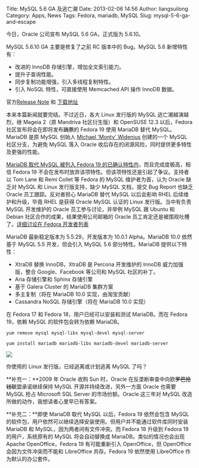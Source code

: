Title: MySQL 5.6 GA 及逃亡潮
Date: 2013-02-06 14:56
Author: liangsuilong
Category: Apps, News
Tags: Fedora, mariadb, MySQL
Slug: mysql-5-6-ga-and-escape

今日，Oracle 公司宣布 MySQL 5.6 GA，正式版为 5.6.10。

MySQL 5.6.10 GA 主要是修复了之前 RC 版本中的 Bug。MySQL 5.6 新增特性有：

-   改进的 InnoDB 存储引擎，增加全文索引能力。
-   提升子查询性能。
-   同步复制功能增强，引入多线程复制特性。
-   引入 NoSQL 特性，可直接使用 Memcached API 操作 InnoDB 数据。

官方[Release
Note](http://dev.mysql.com/doc/relnotes/mysql/5.6/en/index.html) 和 [下载地址](http://dev.mysql.com/downloads/mysql/)

本来本篇新闻就要完结。不过近日，各大 Linux 发行版的 MySQL
逃亡潮越演越烈，继 Mageia 2（原 Mandriva 社区衍生版）和 OpenSUSE 12.3
以后，Fedora 社区宣布将会在即将发布<span
style="color: #000000">~~跳票~~</span>的 Fedora 19 使用 MariaDB 替代
MySQL。MariaDB 是原 MySQL 创始人 [Michael 'Monty'
Widenius](http://en.wikipedia.org/wiki/Michael_Widenius "Michael Widenius") 创建的一个
MySQL 社区分支，为避免 MySQL 落入 Oracle
收后存在的闭源风险，同时提供更多特性及更强的性能。

[MariaDB 取代 MySQL 被列入 Fedora 19
的已确认特性内](https://fedoraproject.org/wiki/Features/ReplaceMySQLwithMariaDB)，而且完成度极高，相信
Fedora 19 不会在发布时放弃该项特性。但该项特性还是引起了争议。支持者以
Tom Lane 和 Remi Collet 等 Fedora 的 MySQL 维护者为首，认为 Oracle
缺乏对 MySQL 和 Linux 发行版支持，缺少 MySQL 文档，提交 Bug Report
也缺乏 Oracle 员工跟踪。反对者担心 MariaDB 替代 MySQL 以后会影响 RHEL
后续维护和升级，毕竟 RHEL 是获得 Oracle MySQL 认证的 Linux
发行版。当中有负责 MySQL 开发维护的 Oracle 员工参与讨论，并举例 MySQL 跟
Ubuntu 和 Debian 社区合作的成果，结果使用公司邮箱的 Oracle
员工肯定还是被围观吐槽了。[详细讨论在 Fedora
开发者列表](http://lists.fedoraproject.org/pipermail/devel/2013-January/176584.html)

MariaDB 最新稳定版本为 5.5.29，开发版本为 10.0.1 Alpha。MariaDB 10.0
依然基于 MySQL 5.5 开发，但会引入 MySQL 5.6 部分特性。MariaDB
提供以下特性：

-   XtraDB 替换 InnoDB，XtraDB 是 Percona 开发维护的 InnoDB
    威力加强版，整合 Google、Facebook 等公司和 MySQL 社区的补丁。
-   Aria 存储引擎和 Sphinx 存储引擎
-   基于 Galera Cluster 的 MariaDB 集群方案
-   多主复制（将在 MariaDB 10.0 实现，由淘宝贡献）
-   Cassandra NoSQL 存储引擎（将在 MariaDB 10.0 实现）

在 Fedora 17 和 Fedora 18，用户已经可以安装和测试 MariaDB。而在 Fedora
19，依赖 MySQL 的软件包会转为依赖 MariaDB。

`yum remove mysql mysql-libs mysql-devel mysql-server`

`yum install mariadb mariadb-libs mariadb-devel mariadb-server`

[![](http://lt-file.b0.upaiyun.com/files/2013/02/Screenshot-from-2013-02-06-132743-300x198.png)](http://lt-file.b0.upaiyun.com/files/2013/02/Screenshot-from-2013-02-06-132743.png)

你使用的 Linux 发行版，已经逃离或计划逃离 MySQL 了吗？

**补充一：**2009 年 Oracle 收购 Sun 时，Oracle 在反垄断审查中向欧<span
style="color: #000000">~~罗巴抢钱联~~</span>盟承诺继续保持 MySQL
开源并持续改进，另外一方面 Oracle 也需要 MySQL 抢占 Microsoft SQL Server
的市场份额。Oracle 这三年对 MySQL
改造所做的动作，我想读者心里早已有答案。

**补充二：**即使 MariaDB 取代 MySQL 以后，Fedora 19 依然会包含 MySQL
的软件包，用户依然可以继续选择安装使用。但用户并不能通过软件库同时安装
MariaDB 和 MySQL，因为两者间有文件冲突。而 Fedora 18 升级到 Fedora 19
的用户，系统原有的 MySQL 将会自动替换成 MariaDB。类似的情况也会出现
Apache OpenOffice，Fedora 19 有可能重新引入 OpenOffice，但 OpenOffice
会因为文件冲突而不能和 LibreOffice 共存。Fedora 19 依然使用 LibreOffice
作为默认的办公套件。
